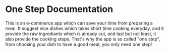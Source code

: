 # One Step Documentation
This is an e-commerce app which can save your time from preparing a meal. It suggest nice dishes which takes short time cooking everyday, and it provide the raw ingrediants which is already cut, and last but not least, it also provide the cooking steps. That's why the app is so called "one step", from choosing your dish to have a good meal, you only need one step!